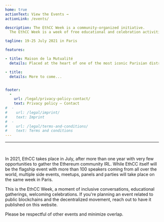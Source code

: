 ```yaml
---
home: true
actionText: View the Events →
actionLink: /events/

description: The EthCC Week is a community-organized initiative.
  The EthCC Week is a week of free educational and celebration activities organized by and for the crypto community, in parallel of EthCC [4] conference in Paris.

tagline: 19-25 July 2021 in Paris

features:

- title: Maison de la Mutualité
  details: Placed at the heart of one of the most iconic Parisian district, la Maison de la Mutualité will host EthCC3 in 2021. Listed as a historic monument, the building has a long tradition of hosting congresses, concerts, seminars and meetings. 

- title:  
  details: More to come... 


footer:
  -
    url: /legal/privacy-policy-contact/
    text: Privacy policy — Contact
#  -
#    url: /legal/imprint/
#    text: Imprint
#  -
#    url: /legal/terms-and-conditions/
#    text: Terms and conditions
---
```


<hr /><br /> 

In 2021, EthCC takes place in July, after more than one year with very few opportunities to gather the Ethereum community IRL. While EthCC itself will be the flagship event with more than 100 speakers coming from all over the world, multiple side events, meetups, panels and parties will take place on the same week in Paris.

This is the EthCC Week, a moment of inclusive conversations, educational gatherings, welcoming celebrations. If you're planning an event related to public blockchains and the decentralized movement, reach out to have it published on this website. 

Please be respectful of other events and minimize overlap.

<br />
